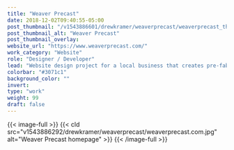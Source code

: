 ```yaml
---
title: "Weaver Precast"
date: 2018-12-02T09:40:55-05:00
post_thumbnail: "/v1543886601/drewkramer/weaverprecast/weaverprecast_thumbnail.jpg"
post_thumbnail_alt: "Weaver Precast"
post_thumbnail_overlay: 
website_url: "https://www.weaverprecast.com/"
work_category: "Website"
role: "Designer / Developer"
lead: "Website design project for a local business that creates pre-fabricated foundation walls for homes. I was responsible for ui design and development on Wordpress."
colorbar: "#3071c1"
background_color: ""
invert:
type: "work"
weight: 99
draft: false
---
```


{{< image-full >}}
{{< cld src="v1543886292/drewkramer/weaverprecast/weaverprecast.com.jpg" alt="Weaver Precast homepage" >}}
{{< /image-full >}}